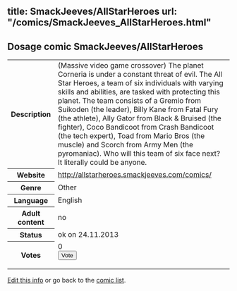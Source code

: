 title: SmackJeeves/AllStarHeroes
url: "/comics/SmackJeeves_AllStarHeroes.html"
---
Dosage comic SmackJeeves/AllStarHeroes
-----------------------------------------

<p id="msg"></p>
<script type="text/javascript">
if (window.location.search === '?edit_info_mail=sent_ok') {
  var elem = document.getElementById("msg");
  elem.innerHTML = 'Edited information sucessfully sent for review, which is usually done daily. Thanks!';
  elem.className = 'ok';
}
</script>
<table class="comicinfo">
<tr>
<th>Description</th><td>(Massive video game crossover) The planet Corneria is under a constant threat of evil. The All Star Heroes, a team of six individuals with varying skills and abilities, are tasked with protecting this planet. The team consists of a Gremio from Suikoden (the leader), Billy Kane from Fatal Fury (the athlete), Ally Gator from Black &amp; Bruised (the fighter), Coco Bandicoot from Crash Bandicoot (the tech expert), Toad from Mario Bros (the muscle) and Scorch from Army Men (the pyromaniac). Who will this team of six face next? It literally could be anyone.</td>
</tr>
<tr>
<th>Website</th><td><a href="http://allstarheroes.smackjeeves.com/comics/">http://allstarheroes.smackjeeves.com/comics/</a></td>
</tr>
<tr>
<th>Genre</th><td>Other</td>
</tr>
<tr>
<th>Language</th><td>English</td>
</tr>
<tr>
<th>Adult content</th><td>no</td>
</tr>
<tr>
<th>Status</th><td>ok on 24.11.2013</td>
</tr>
<tr>
<th>Votes</th><td>0
<form action="http://gaecounter.appspot.com/count/" method="POST">
<input name="name" type="hidden" value="SmackJeeves_AllStarHeroes"/>
<input name="uid" type="hidden" id="voteuid" value=""/>
<input type="submit" value="Vote"/>
</form>
</td>
</tr>
</table>
<script type="text/javascript">
var ua = navigator.userAgent;
document.getElementById("voteuid").value = ua.replace(/[^a-zA-Z0-9\._:]/g , "_");;
</script>

[Edit this info](SmackJeeves_AllStarHeroes_edit.html) or go back to the [comic list](../comic-index.html).
